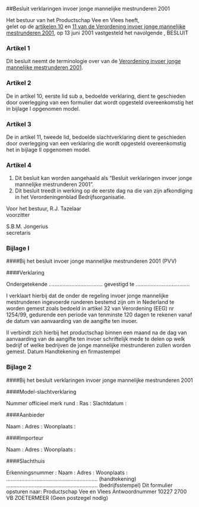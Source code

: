 <meta http-equiv='Content-Type' content='text/html; charset=utf-8' />

##Besluit verklaringen invoer jonge mannelijke mestrunderen 2001

Het bestuur van het Productschap Vee en Vlees heeft,  
gelet op de [artikelen 10](../../../../../../../../../pbo/verordening/invoer/jonge/mannelijke/mestrunderen/2001/BWBR0012562/README.md) en [11 van de Verordening invoer jonge mannelijke mestrunderen 2001](../../../../../../../../../pbo/verordening/invoer/jonge/mannelijke/mestrunderen/2001/BWBR0012562/README.md),
op 13 juni 2001 vastgesteld het navolgende , BESLUIT    

### Artikel  1  

Dit besluit neemt de terminologie over van de [Verordening invoer jonge mannelijke mestrunderen 2001](../../../../../../../../../pbo/verordening/invoer/jonge/mannelijke/mestrunderen/2001/BWBR0012562/README.md).  

### Artikel  2  

De in artikel 10, eerste lid sub a, bedoelde verklaring, dient te geschieden door overlegging van een formulier dat wordt opgesteld overeenkomstig het in bijlage I opgenomen model.  

### Artikel  3  

De in artikel 11, tweede lid, bedoelde slachtverklaring dient te geschieden door overlegging van een verklaring die wordt opgesteld overeenkomstig het in bijlage II opgenomen model.  

### Artikel  4  

1.  Dit besluit kan worden aangehaald als “Besluit verklaringen invoer jonge mannelijke mestrunderen 2001”.   
2.  Dit besluit treedt in werking op de eerste dag na die van zijn afkondiging in het Verordeningenblad Bedrijfsorganisatie.   

Voor het bestuur, 
R.J. Tazelaar  
voorzitter  

S.B.M. Jongerius  
secretaris    

### Bijlage  I  

####Bij het besluit invoer jonge mannelijke mestrunderen 2001 (PVV)

####Verklaring

Ondergetekende .................................... gevestigd te .................................... 

I verklaart hierbij dat de onder de regeling invoer jonge mannelijke mestrunderen ingevoerde runderen bestemd zijn om in Nederland te worden gemest zoals bedoeld in artikel 32 van Verordening (EEG) nr 1254/99, gedurende een periode van tenminste 120 dagen te rekenen vanaf de datum van aanvaarding van de aangifte ten invoer.  

II verbindt zich hierbij het productschap binnen een maand na de dag van aanvaarding van de aangifte ten invoer schriftelijk mede te delen op welk bedrijf of welke bedrijven de jonge mannelijke mestrunderen zullen worden gemest.   Datum Handtekening en firmastempel  

### Bijlage  2  

####Bij het besluit verklaringen invoer jonge mannelijke mestrunderen 2001

####Model-slachtverklaring

Nummer officieel merk rund : Ras : Slachtdatum :  

####Aanbieder

Naam : Adres : Woonplaats :  

####Importeur

Naam : Adres : Woonplaats :  

####Slachthuis

Erkenningsnummer : Naam : Adres : Woonplaats : ............................................................. (handtekening) ............................................................. (bedrijfsstempel) Dit formulier opsturen naar: Productschap Vee en Vlees Antwoordnummer 10227 2700 VB ZOETERMEER (Geen postzegel nodig)  

